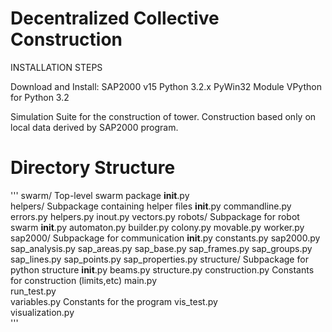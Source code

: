 Decentralized Collective Construction
=============

INSTALLATION STEPS

Download and Install:
	SAP2000 v15
  Python 3.2.x
  PyWin32 Module
  VPython for Python 3.2

Simulation Suite for the construction of tower. Construction based only on local
data derived by SAP2000 program.

Directory Structure
=======
'''
swarm/                          Top-level swarm package
        __init__.py              
        helpers/                  Subpackage containing helper files
                __init__.py
                commandline.py
                errors.py
                helpers.py
                inout.py
                vectors.py
        robots/                  Subpackage for robot swarm
                __init__.py
                automaton.py
                builder.py
                colony.py
                movable.py
                worker.py
        sap2000/                  Subpackage for communication
                __init__.py
                constants.py
                sap2000.py
                sap_analysis.py
                sap_areas.py
                sap_base.py
                sap_frames.py
                sap_groups.py
                sap_lines.py
                sap_points.py
                sap_properties.py
        structure/                  Subpackage for python structure
                __init__.py
                beams.py
                structure.py
        construction.py   Constants for construction (limits,etc)
        main.py   
        run_test.py   
        variables.py    Constants for the program
        vis_test.py   
        visualization.py  
'''
